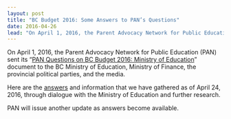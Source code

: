 ```yaml
---
layout: post
title: "BC Budget 2016: Some Answers to PAN’s Questions"
date: 2016-04-26
lead: "On April 1, 2016, the Parent Advocacy Network for Public Education (PAN) sent its “PAN Questions on BC Budget 2016: Ministry of Education” document to the BC Ministry of Education, Ministry of Finance, the provincial political parties, and the media."
---
```


On April 1, 2016, the Parent Advocacy Network for Public Education (PAN) sent its “[PAN Questions on BC Budget 2016: Ministry of Education](/downloads/pan_questions_on_bc_budget_2016_moe_final.pdf)” document to the BC Ministry of Education, Ministry of Finance, the provincial political parties, and the media.

Here are the [answers](/downloads/pan_answers_to_bc_budget_2016_moe_on_april_24th.pdf) and information that we have gathered as of April 24, 2016, through dialogue with the Ministry of Education and further research. 

PAN will issue another update as answers become available.